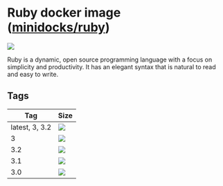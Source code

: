 Ruby docker image ([minidocks/ruby](https://hub.docker.com/r/minidocks/node))
=============================================================================

![](https://upload.wikimedia.org/wikipedia/commons/thumb/7/73/Ruby_logo.svg/100px-Ruby_logo.svg.png)

Ruby is a dynamic, open source programming language with a focus on simplicity
and productivity. It has an elegant syntax that is natural to read and easy to
write.

Tags
----

| Tag            | Size                                                                                                         |
|----------------|--------------------------------------------------------------------------------------------------------------|
| latest, 3, 3.2 | ![](https://img.shields.io/docker/image-size/minidocks/ruby/latest?style=flat-square&logo=docker&label=size) |
| 3              | ![](https://img.shields.io/docker/image-size/minidocks/ruby/3?style=flat-square&logo=docker&label=size)      |
| 3.2            | ![](https://img.shields.io/docker/image-size/minidocks/ruby/3.2?style=flat-square&logo=docker&label=size)    |
| 3.1            | ![](https://img.shields.io/docker/image-size/minidocks/ruby/3.1?style=flat-square&logo=docker&label=size)    |
| 3.0            | ![](https://img.shields.io/docker/image-size/minidocks/ruby/3.0?style=flat-square&logo=docker&label=size)    |
